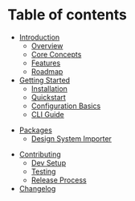 # Table of contents

- [Introduction](README.md)
  - [Overview](README.md#overview)
  - [Core Concepts](README.md#core-concepts)
  - [Features](README.md#features)
  - [Roadmap](README.md#roadmap)
- [Getting Started](getting-started/README.md)
  - [Installation](getting-started/README.md#installation)
  - [Quickstart](getting-started/README.md#quickstart)
  - [Configuration Basics](getting-started/README.md#configuration-basics)
  - [CLI Guide](getting-started/README.md#cli-guide)

[//]: # '- [Core Concepts](core-concepts/README.md)'
[//]: # '  - [Auto Engineer Pipeline](core-concepts/auto-engineer-pipeline.md)'
[//]: # '- [Guides](guides/README.md)'
[//]: # '  - [Building a Flow](guides/building-a-flow.md)'
[//]: # '  - [Defining a Command](guides/defining-a-command.md)'
[//]: # '  - [Handling Events and State](guides/handling-events-and-state.md)'
[//]: # '  - [Working with Projections](guides/working-with-projections.md)'
[//]: # '  - [Server-Side Implementation](guides/server-side-implementation.md)'
[//]: # '  - [Frontend Starters](guides/frontend-starters.md)'
[//]: # '  - [Importing a design system](guides/importing-a-design-system.md)'
[//]: # '  - [Generating Components](guides/generating-components.md)'
[//]: # '  - [Scaffolding GraphQL Operations](guides/scaffolding-graphql-operations.md)'
[//]: # '  - [Connecting to External APIs](guides/connecting-to-external-apis.md)'
[//]: # '  - [Using Integrations](guides/using-integrations.md)'
[//]: # '  - [Integrating AI](guides/integrating-ai.md)'
[//]: # '- [Examples](examples/README.md)'
[//]: # '  - [Todo App](examples/todo-app.md)'

- [Packages](reference/packages/README.md)
  - [Design System Importer](../packages/design-system-importer/README.md)

[//]: # '- [Reference](reference/README.md)'
[//]: # '  - [API](reference/api.md)'
[//]: # '  - [CLI Commands](reference/cli-commands.md)'
[//]: # '  - [Schemas and Types](reference/schemas-and-types.md)'
[//]: # '  - [Configuration](reference/configuration.md)'
[//]: # '- [Advanced Topics](advanced-topics/README.md)'
[//]: # '  - [Architecture Overview](advanced-topics/architecture-overview.md)'
[//]: # '  - [Debugging and Testing](advanced-topics/debugging-and-testing.md)'
[//]: # '- [Additional Resources](additional-resources/README.md)'
[//]: # '  - [FAQ](additional-resources/README.md#faq)'
[//]: # '  - [License and Credits](additional-resources/README.md#license-and-credits)'

- [Contributing](contributing/README.md)
  - [Dev Setup](contributing/README.md#development-setup)
  - [Testing](contributing/README.md#testing)
  - [Release Process](contributing/README.md#release-process)
- [Changelog](changelog.md)
